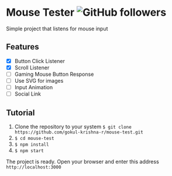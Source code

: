 # Mouse Tester ![GitHub followers](https://img.shields.io/github/followers/gokul-krishna-r?style=social)

Simple project that listens for mouse input 
## Features
- [x] Button Click Listener
- [x] Scroll Listener
- [ ] Gaming Mouse Button Response
- [ ] Use SVG for images
- [ ] Input Animation
- [ ] Social Link

## Tutorial
1. Clone the repository to your system ``` $ git clone https://github.com/gokul-krishna-r/mouse-test.git ```
2. ```$ cd mouse-test```
3. ```$ npm install ```
4. ```$ npm start ```

The project is ready. Open your browser and enter this address
```http://localhost:3000```



